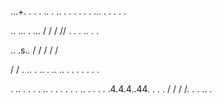 ...+.
.
.
.
..
.
..
.
.
.
.
.
.
...
.
.
.
.
.


..
...
.
...
/
/
/
//
.
.
.
..
.
.

..
.s.\.
\/
/
/
/
/

/
/
.
..
.
..
.
..
..
.
.
.
.
.
.
.

.
..
.
.
.
.
..
.
.
.
.
.
.
..
.
.
.
.
.4.4.4..44.
.
.
.
/
/
/
/.
.
.
..
.